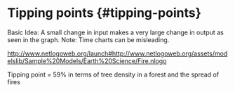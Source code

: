 # Tipping points {#tipping-points}

Basic Idea: A small change in input makes a very large change in output as seen in the graph. Note: Time charts can be misleading.

http://www.netlogoweb.org/launch#http://www.netlogoweb.org/assets/modelslib/Sample%20Models/Earth%20Science/Fire.nlogo

Tipping point = 59% in terms of tree density in a forest and the spread of fires